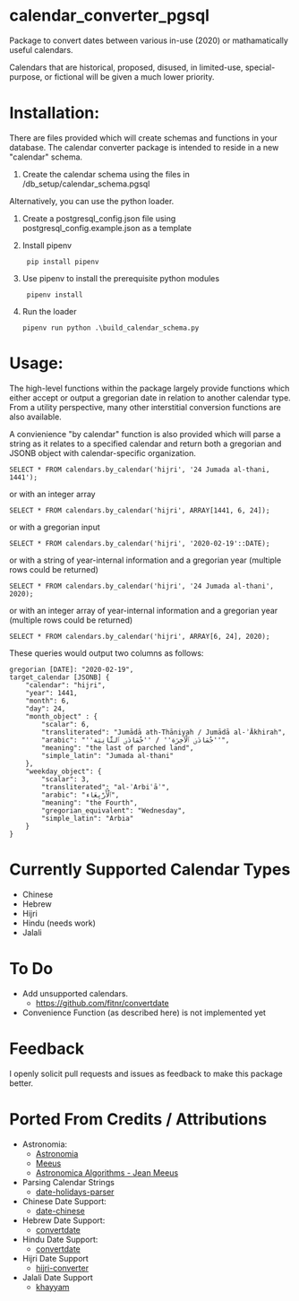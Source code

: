 # calendar_converter_pgsql
Package to convert dates between various in-use (2020) or mathamatically useful calendars.

Calendars that are historical, proposed, disused, in limited-use, special-purpose, or fictional will be given a much lower priority.

# Installation:

There are files provided which will create schemas and functions in your database. The calendar converter package is intended to reside in a new "calendar" schema.

1. Create the calendar schema using the files in /db_setup/calendar_schema.pgsql

Alternatively, you can use the python loader.

1. Create a postgresql_config.json file using postgresql_config.example.json as a template
2. Install pipenv

		pip install pipenv

3. Use pipenv to install the prerequisite python modules

		pipenv install

4.  Run the loader

		pipenv run python .\build_calendar_schema.py

# Usage:

The high-level functions within the package largely provide functions which either accept or output a gregorian date in relation to another calendar type. From a utility perspective, many other interstitial conversion functions are also available.

A convienience "by calendar" function is also provided which will parse a string as it relates to a specified calendar and return both a gregorian and JSONB object with calendar-specific organization.

	SELECT * FROM calendars.by_calendar('hijri', '24 Jumada al-thani, 1441');

or with an integer array

	SELECT * FROM calendars.by_calendar('hijri', ARRAY[1441, 6, 24]);

or with a gregorian input

	SELECT * FROM calendars.by_calendar('hijri', '2020-02-19'::DATE);

or with a string of year-internal information and a gregorian year (multiple rows could be returned)

	SELECT * FROM calendars.by_calendar('hijri', '24 Jumada al-thani', 2020);

or with an integer array of year-internal information and a gregorian year (multiple rows could be returned)

	SELECT * FROM calendars.by_calendar('hijri', ARRAY[6, 24], 2020);

These queries would output two columns as follows:

	gregorian [DATE]: "2020-02-19",
	target_calendar [JSONB] {
		"calendar": "hijri",
		"year": 1441,
		"month": 6,
		"day": 24,
		"month_object" : {
			"scalar": 6,
			"transliterated": "Jumādā ath-Thāniyah / Jumādā al-ʾĀkhirah",
			"arabic": "''جُمَادَىٰ ٱلثَّانِيَة‎'' / ''جُمَادَىٰ ٱلْآخِرَة‎''",
			"meaning": "the last of parched land",
			"simple_latin": "Jumada al-thani"
		},
		"weekday_object": {
			"scalar": 3,
			"transliterated": "al-ʾArbiʿāʾ",
			"arabic": "ٱلْأَرْبِعَاء‎",
			"meaning": "the Fourth",
			"gregorian_equivalent": "Wednesday",
			"simple_latin": "Arbia"
		}
	}

# Currently Supported Calendar Types

* Chinese
* Hebrew
* Hijri
* Hindu (needs work)
* Jalali

# To Do

* Add unsupported calendars.
	* https://github.com/fitnr/convertdate
* Convenience Function (as described here) is not implemented yet

# Feedback

I openly solicit pull requests and issues as feedback to make this package better.

# Ported From Credits / Attributions

* Astronomia: 
	* [Astronomia](https://github.com/commenthol/astronomia)
	* [Meeus](https://github.com/soniakeys/meeus)
	* [Astronomica Algorithms - Jean Meeus](https://www.amazon.ca/Astronomical-Algorithms-Jean-Meeus/dp/0943396611)
* Parsing Calendar Strings
	* [date-holidays-parser](https://github.com/commenthol/date-holidays-parser)
* Chinese Date Support:
	* [date-chinese](https://github.com/commenthol/date-chinese)
* Hebrew Date Support:
	* [convertdate](https://pypi.org/project/convertdate/)
* Hindu Date Support:
	* [convertdate](https://pypi.org/project/convertdate/)
* Hijri Date Support
	* [hijri-converter](https://github.com/dralshehri/hijri-converter)
* Jalali Date Support
	* [khayyam](https://github.com/pylover/khayyam/)